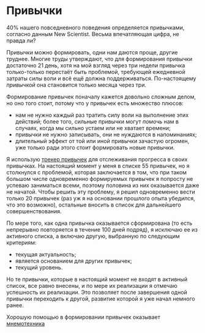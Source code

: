 # Привычки

40% нашего повседневного поведения определяется привычками, согласно
данным New Scientist.  Весьма впечатляющая цифра, не правда ли?

Привычки можно формировать, одни нам даются проще, другие труднее.
Многие труды утверждают, что для формирования привычки достаточно 21
день, хотя на мой взгляд через три недели привычка только-только
перестаёт быть проблемой, требующей ежедневной затраты силы воли и всё
ещё должна поддерживаться.  По-настоящему *привычкой* она становится
только месяца через три.

Формирование привычек поначалу кажется довольно сложным делом, но оно
того стоит, потому что у привычек есть множество плюсов:

-   нам не нужно каждый раз тратить силу воли на выполнение этих
    действий; более того, сильные привычки могут *помочь* нам в случаях,
    когда мы сильно устаем или не хватает времени;
-   привычки не нужно записывать, они не нуждаются в напоминаниях;
-   длительный эффект от той или иной привычки зачастую огромен, уже
    только ради этого стоит формировать новые привычки.

Я использую [трекер
привычек](<https://play.google.com/store/apps/details?id=org.isoron.uhabits>)
для отслеживания прогресса в своих привычках.  На настоящий момент у
меня в списке 55 привычек, но я столкнулся с проблемой, которая
заключается в том, что при таком большом числе одновременно
формируемых привычек я попросту не успеваю заниматься всеми, поэтому
половина из них оказывается даже не начатой.  Чтобы решить эту
проблему, я решил одновременно вести только 20 привычек (раз уж я на
основании прошлого опыта убедился, что это возможно), остальные
вносить в список для дальнейшего совершенствования.

По мере того, как одна привычка оказывается сформирована (то есть
непрерывно повторяется в течение 100 дней подряд), я исключаю ее из
активного списка, а включаю другую, выбранную по следующим критериям:
- текущая актуальность;
- является основанием для других привычек;
- текущий уровень.

Но те привычки, которые в настоящий момент не входят в активный
список, все равно внесены, и по мере их реализации я отмечаю
успешность их реализации.  Это позволяет после завершения одной
привычки переходить к другой, развитие которой я уже начал немного ранее.

Хорошую помощью в формировании привычек
оказывает
[мнемотехника](https://konstantin-morenko.gitbooks.io/mnemonics/content/memorize-notes.html#routines)
